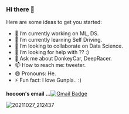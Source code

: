 ### Hi there 👋

<!--
**hoooon89/hoooon89** is a ✨ _special_ ✨ repository because its `README.md` (this file) appears on your GitHub profile.
-->

Here are some ideas to get you started:

- 🔭 I’m currently working on ML, DS.
- 🌱 I’m currently learning Self Driving.
- 👯 I’m looking to collaborate on Data Science.
- 🤔 I’m looking for help with ?? :)
- 💬 Ask me about DonkeyCar, DeepRacer.
- 📫 How to reach me: tweeter.
- 😄 Pronouns: He.
- ⚡ Fun fact: I love Gunpla.. :)


 **hoooon's email ...**[![Gmail Badge](https://img.shields.io/badge/Gmail-d14836?style=flat-square&logo=Gmail&logoColor=white&link=mailto:nowsome2016@gmail.com)](mailto:nowsome2016@gmail.com)

![20211027_212437](https://user-images.githubusercontent.com/51983736/139065091-46f99b2f-e8a2-4d90-8a7b-f429fd8e8d41.png)
